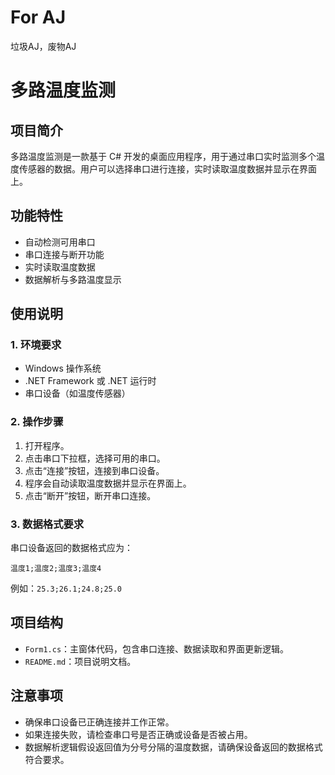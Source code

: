# For AJ
垃圾AJ，废物AJ
# 多路温度监测

## 项目简介
多路温度监测是一款基于 C# 开发的桌面应用程序，用于通过串口实时监测多个温度传感器的数据。用户可以选择串口进行连接，实时读取温度数据并显示在界面上。

## 功能特性
- 自动检测可用串口
- 串口连接与断开功能
- 实时读取温度数据
- 数据解析与多路温度显示

## 使用说明

### 1. 环境要求
- Windows 操作系统
- .NET Framework 或 .NET 运行时
- 串口设备（如温度传感器）

### 2. 操作步骤
1. 打开程序。
2. 点击串口下拉框，选择可用的串口。
3. 点击“连接”按钮，连接到串口设备。
4. 程序会自动读取温度数据并显示在界面上。
5. 点击“断开”按钮，断开串口连接。

### 3. 数据格式要求
串口设备返回的数据格式应为：
```
温度1;温度2;温度3;温度4
```
例如：`25.3;26.1;24.8;25.0`

## 项目结构
- `Form1.cs`：主窗体代码，包含串口连接、数据读取和界面更新逻辑。
- `README.md`：项目说明文档。

## 注意事项
- 确保串口设备已正确连接并工作正常。
- 如果连接失败，请检查串口号是否正确或设备是否被占用。
- 数据解析逻辑假设返回值为分号分隔的温度数据，请确保设备返回的数据格式符合要求。
